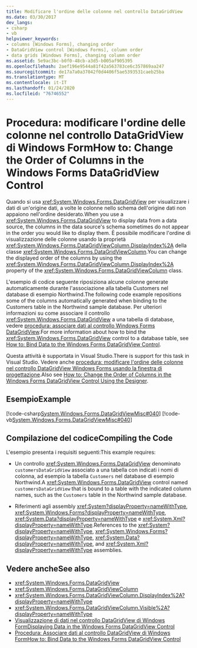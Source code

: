 ```yaml
---
title: Modificare l'ordine delle colonne nel controllo DataGridView
ms.date: 03/30/2017
dev_langs:
- csharp
- vb
helpviewer_keywords:
- columns [Windows Forms], changing order
- DataGridView control [Windows Forms], column order
- data grids [Windows Forms], changing column order
ms.assetid: 5e9ac3bc-b0f0-48cb-a3d5-b005af905395
ms.openlocfilehash: 2aef196e9544a81f42a563783ce6c357869aa247
ms.sourcegitcommit: de17a7a0a37042f0d4406f5ae5393531caeb25ba
ms.translationtype: MT
ms.contentlocale: it-IT
ms.lasthandoff: 01/24/2020
ms.locfileid: "76746552"
---
```

# <a name="how-to-change-the-order-of-columns-in-the-windows-forms-datagridview-control"></a><span data-ttu-id="f7334-102">Procedura: modificare l'ordine delle colonne nel controllo DataGridView di Windows Form</span><span class="sxs-lookup"><span data-stu-id="f7334-102">How to: Change the Order of Columns in the Windows Forms DataGridView Control</span></span>
<span data-ttu-id="f7334-103">Quando si usa <xref:System.Windows.Forms.DataGridView> per visualizzare i dati di un'origine dati, a volte le colonne nello schema dell'origine dati non appaiono nell'ordine desiderato.</span><span class="sxs-lookup"><span data-stu-id="f7334-103">When you use a <xref:System.Windows.Forms.DataGridView> to display data from a data source, the columns in the data source's schema sometimes do not appear in the order you would like to display them.</span></span> <span data-ttu-id="f7334-104">È possibile modificare l'ordine di visualizzazione delle colonne usando la proprietà <xref:System.Windows.Forms.DataGridViewColumn.DisplayIndex%2A> della classe <xref:System.Windows.Forms.DataGridViewColumn>.</span><span class="sxs-lookup"><span data-stu-id="f7334-104">You can change the displayed order of the columns by using the <xref:System.Windows.Forms.DataGridViewColumn.DisplayIndex%2A> property of the <xref:System.Windows.Forms.DataGridViewColumn> class.</span></span>  
  
 <span data-ttu-id="f7334-105">L'esempio di codice seguente riposiziona alcune colonne generate automaticamente durante l'associazione alla tabella Customers nel database di esempio Northwind.</span><span class="sxs-lookup"><span data-stu-id="f7334-105">The following code example repositions some of the columns automatically generated when binding to the Customers table in the Northwind sample database.</span></span> <span data-ttu-id="f7334-106">Per ulteriori informazioni su come associare il controllo <xref:System.Windows.Forms.DataGridView> a una tabella di database, vedere [procedura: associare dati al controllo Windows Forms DataGridView](how-to-bind-data-to-the-windows-forms-datagridview-control.md).</span><span class="sxs-lookup"><span data-stu-id="f7334-106">For more information about how to bind the <xref:System.Windows.Forms.DataGridView> control to a database table, see [How to: Bind Data to the Windows Forms DataGridView Control](how-to-bind-data-to-the-windows-forms-datagridview-control.md).</span></span>  
  
 <span data-ttu-id="f7334-107">Questa attività è supportata in Visual Studio.</span><span class="sxs-lookup"><span data-stu-id="f7334-107">There is support for this task in Visual Studio.</span></span>  <span data-ttu-id="f7334-108">Vedere anche [procedura: modificare l'ordine delle colonne nel controllo DataGridView Windows Forms usando la finestra di progettazione](change-the-order-of-columns-in-the-datagrid-using-the-designer.md).</span><span class="sxs-lookup"><span data-stu-id="f7334-108">Also see [How to: Change the Order of Columns in the Windows Forms DataGridView Control Using the Designer](change-the-order-of-columns-in-the-datagrid-using-the-designer.md).</span></span>  
  
## <a name="example"></a><span data-ttu-id="f7334-109">Esempio</span><span class="sxs-lookup"><span data-stu-id="f7334-109">Example</span></span>  
 [!code-csharp[System.Windows.Forms.DataGridViewMisc#040](~/samples/snippets/csharp/VS_Snippets_Winforms/System.Windows.Forms.DataGridViewMisc/CS/datagridviewmisc.cs#040)]
 [!code-vb[System.Windows.Forms.DataGridViewMisc#040](~/samples/snippets/visualbasic/VS_Snippets_Winforms/System.Windows.Forms.DataGridViewMisc/VB/datagridviewmisc.vb#040)]  
  
## <a name="compiling-the-code"></a><span data-ttu-id="f7334-110">Compilazione del codice</span><span class="sxs-lookup"><span data-stu-id="f7334-110">Compiling the Code</span></span>  
 <span data-ttu-id="f7334-111">L'esempio presenta i requisiti seguenti:</span><span class="sxs-lookup"><span data-stu-id="f7334-111">This example requires:</span></span>  
  
- <span data-ttu-id="f7334-112">Un controllo <xref:System.Windows.Forms.DataGridView> denominato `customersDataGridView` associato a una tabella con indicati i nomi di colonna, ad esempio la tabella `Customers` nel database di esempio Northwind.</span><span class="sxs-lookup"><span data-stu-id="f7334-112">A <xref:System.Windows.Forms.DataGridView> control named `customersDataGridView` that is bound to a table with the indicated column names, such as the `Customers` table in the Northwind sample database.</span></span>  
  
- <span data-ttu-id="f7334-113">Riferimenti agli assembly <xref:System?displayProperty=nameWithType>, <xref:System.Windows.Forms?displayProperty=nameWithType>, <xref:System.Data?displayProperty=nameWithType> e <xref:System.Xml?displayProperty=nameWithType>.</span><span class="sxs-lookup"><span data-stu-id="f7334-113">References to the <xref:System?displayProperty=nameWithType>, <xref:System.Windows.Forms?displayProperty=nameWithType>, <xref:System.Data?displayProperty=nameWithType>, and <xref:System.Xml?displayProperty=nameWithType> assemblies.</span></span>  
  
## <a name="see-also"></a><span data-ttu-id="f7334-114">Vedere anche</span><span class="sxs-lookup"><span data-stu-id="f7334-114">See also</span></span>

- <xref:System.Windows.Forms.DataGridView>
- <xref:System.Windows.Forms.DataGridViewColumn>
- <xref:System.Windows.Forms.DataGridViewColumn.DisplayIndex%2A?displayProperty=nameWithType>
- <xref:System.Windows.Forms.DataGridViewColumn.Visible%2A?displayProperty=nameWithType>
- [<span data-ttu-id="f7334-115">Visualizzazione di dati nel controllo DataGridView di Windows Form</span><span class="sxs-lookup"><span data-stu-id="f7334-115">Displaying Data in the Windows Forms DataGridView Control</span></span>](displaying-data-in-the-windows-forms-datagridview-control.md)
- [<span data-ttu-id="f7334-116">Procedura: Associare dati al controllo DataGridView di Windows Form</span><span class="sxs-lookup"><span data-stu-id="f7334-116">How to: Bind Data to the Windows Forms DataGridView Control</span></span>](how-to-bind-data-to-the-windows-forms-datagridview-control.md)
